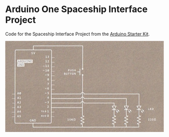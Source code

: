 # Arduino One Spaceship Interface Project

Code for the Spaceship Interface Project from the [Arduino Starter Kit](https://store.arduino.cc/products/arduino-starter-kit-multi-language?_gl=1*1ltjdz0*_ga*MjI1NTczNjQ0LjE3MTY0ODIwMTM.*_ga_NEXN8H46L5*MTcxNjU2ODgyOC4yLjEuMTcxNjU2ODk4My4wLjAuMTM4NjMyODUz*_fplc*aWJmUjNEZyUyRnpCc3RMQVJaM0poRWJxRDVQeWZtNzFtJTJGSFFrRCUyQkg4TUk1TW9hRU5rVUczQkgwWnp0R2tSNSUyQnZWM2lSUllkJTJGeGpic2lOR0h4Smh6YktnSyUyRk0xY3RkcXdMenpPcEpOOEZFRUh3WXRVMEp0ODRqdVVwRnpoJTJCdlElM0QlM0Q.).

![Arduino One Spaceship Interface Project](https://github.com/Marjolein-Kasman-de-Jong/spaceship-interface/blob/main/spaceship_interface.jpg)
